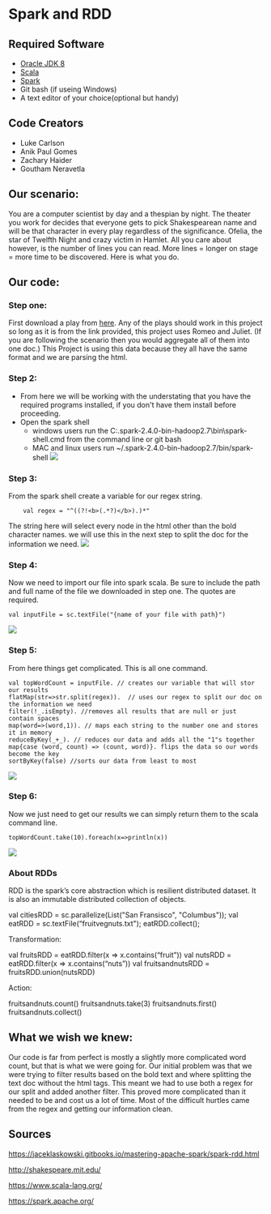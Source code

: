 # Spark and RDD
## Required Software
* [Oracle JDK 8](https://www.oracle.com/technetwork/java/javase/downloads/jdk8-downloads-2133151.html)
* [Scala](https://www.scala-lang.org/download/)
* [Spark](https://spark.apache.org/downloads.html)
* Git bash (if useing Windows)
* A text editor of your choice(optional but handy)

## Code Creators
* Luke Carlson
* Anik Paul Gomes
* Zachary Haider
* Goutham Neravetla

## Our scenario: 
You are a computer scientist by day and a thespian by night. The theater you work for decides that everyone gets to pick Shakespearean name and will be that character in every play regardless of the significance. Ofelia, the star of Twelfth Night and crazy victim in Hamlet. All you care about however, is the number of lines you can read. More lines = longer on stage =  more time to be discovered. Here is what you do.




## Our code:

### Step one:
First download a play from [here](http://shakespeare.mit.edu/). Any of the plays should work in this project so long as it is from the link provided, this project uses Romeo and Juliet. (If you are following the scenario then you would aggregate all of them into one doc.) This Project is using this data because they all have the same format and we are parsing the html. 


### Step 2:

- From here we will be working with the understating that you have the required programs installed, if you don't have them install before proceeding.
- Open the spark shell 
  - windows users run the C:\.spark-2.4.0-bin-hadoop2.7\bin\spark-shell.cmd from the command line or git bash 
  - MAC and linux users run ~/.spark-2.4.0-bin-hadoop2.7/bin/spark-shell
  ![](https://github.com/zacharyhaider/Modual6WS/blob/master/spark.png)
  
### Step 3:

From the spark shell create a variable for our regex string.

		val regex = "^((?!<b>(.*?)</b>).)*"  

The string here will select every node in the html other than the bold character names. we will use this in the next step to split the doc for the information we need. 
![](https://github.com/zacharyhaider/Modual6WS/blob/master/regex.png)

### Step 4:
Now we need to import our file into spark scala. Be sure to include the path and full name of the file we downloaded in step one. The quotes are required.

	val inputFile = sc.textFile("{name of your file with path}")

![](https://github.com/zacharyhaider/Modual6WS/blob/master/inputfile.png)

### Step 5:
From here things get complicated. This is all one command.

	val topWordCount = inputFile. // creates our variable that will stor our results  
	flatMap(str=>str.split(regex)).  // uses our regex to split our doc on the information we need  
	filter(!_.isEmpty). //removes all results that are null or just contain spaces 
 	map(word=>(word,1)). // maps each string to the number one and stores it in memory 
	reduceByKey(_+_). // reduces our data and adds all the "1"s together 
	map{case (word, count) => (count, word)}. flips the data so our words become the key 
	sortByKey(false) //sorts our data from least to most

![](https://github.com/zacharyhaider/Modual6WS/blob/master/reduce%20pre.png)

### Step 6:
Now we just need to get our results we can simply return them to the scala command line. 
	
	topWordCount.take(10).foreach(x=>println(x))
![](https://github.com/zacharyhaider/Modual6WS/blob/master/results.png)

### About RDDs
RDD is the spark’s core abstraction which is resilient distributed dataset.
It is also an immutable distributed collection of objects.

val citiesRDD = sc.parallelize(List("San Fransisco", "Columbus"));
val eatRDD = sc.textFile(“fruitvegnuts.txt");
eatRDD.collect();

Transformation:

val fruitsRDD = eatRDD.filter(x => x.contains(“fruit”))
val nutsRDD = eatRDD.filter(x => x.contains(“nuts”))
val fruitsandnutsRDD = fruitsRDD.union(nutsRDD)

Action:

fruitsandnuts.count()
fruitsandnuts.take(3)
fruitsandnuts.first()
fruitsandnuts.collect()


## What we wish we knew:
Our code is far from perfect is mostly a slightly more complicated word count, but that is what we were going for. Our initial problem was that we were trying to filter results based on the bold text and where splitting the text doc without the html tags. This meant we had to use both a regex for our split and added another filter. This proved more complicated than it needed to be and cost us a lot of time. Most of the difficult hurtles came from the regex and getting our information clean.
## Sources 
https://jaceklaskowski.gitbooks.io/mastering-apache-spark/spark-rdd.html

http://shakespeare.mit.edu/

https://www.scala-lang.org/

https://spark.apache.org/
